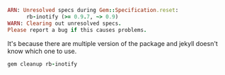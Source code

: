 ```ruby
ARN: Unresolved specs during Gem::Specification.reset:
      rb-inotify (>= 0.9.7, ~> 0.9)
WARN: Clearing out unresolved specs.
Please report a bug if this causes problems.
```

It's because there are multiple version of the package and jekyll doesn't know which one to use.

```ruby
gem cleanup rb-inotify
```
